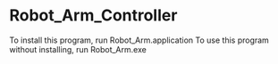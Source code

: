 # Robot_Arm_Controller
 
To install this program, run Robot_Arm.application
To use this program without installing, run Robot_Arm.exe